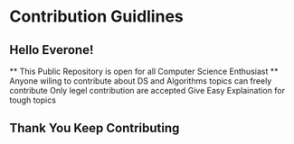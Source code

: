 # Contribution Guidlines

## Hello Everone!

** This Public Repository is open for all Computer Science Enthusiast **
Anyone wiling to contribute about DS and Algorithms topics can freely contribute
Only legel contribution are accepted
Give Easy Explaination for tough topics

## Thank You Keep Contributing

